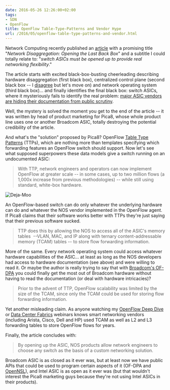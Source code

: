 ```yaml
---
date: 2016-05-26 12:26:00+02:00
tags:
- SDN
- OpenFlow
title: OpenFlow Table-Type-Patterns and Vendor Hype
url: /2016/05/openflow-table-type-patterns-and-vendor.html
---
```

Network Computing recently published an [article](http://www.networkcomputing.com/networking/network-disaggregation-opening-last-black-box/1394596654) with a promising title "*Network Disaggregation: Opening the Last Back Box*" and a subtitle I could totally relate to: "*switch ASICs must be opened up to provide real networking flexibility*."
<!--more-->
The article starts with excited black-box-busting cheerleading describing hardware disaggregation (first black box), centralized control plane (second black box -- I [disagree](/2014/05/does-centralized-control-plane-make.html) but let's move on) and network operating system (third black box)... and finally identifies the final black box: switch ASICs, where it mysteriously fails to identify the real problem: [major ASIC vendors are hiding their documentation from public scrutiny](/2016/05/what-are-problems-with-broadcom.html).

Well, the mystery is solved the moment you get to the end of the article -- it was written by head of product marketing for Pica8, whose whole product line uses one or another Broadcom ASIC, totally destroying the potential credibility of the article.

And what's the "solution" proposed by Pica8? OpenFlow [Table Type Patterns](https://github.com/OpenNetworkingFoundation/TTP_Repository/blob/master/TTP-FAQ.md) (TTPs), which are nothing more than templates specifying which forwarding features an OpenFlow switch should support. Now let's see what supposed superpowers these data models give a switch running on an undocumented ASIC:

> With TTP, network engineers and operators can now implement OpenFlow at greater scale -- in some cases, up to two million flows (a 1,000x increase from previous methodologies) -- while still using standard, white-box hardware.

![Deja-Moo](/2021/01/deja-moo.jpg)

An OpenFlow-based switch can do only whatever the underlying hardware can do and whatever the NOS vendor implemented in the OpenFlow agent. If Pica8 claims that their software works better with TTPs they're just saying that their previous software sucked.

> TTP does this by allowing the NOS to access all of the ASIC's memory tables  \--VLAN, MAC, and IP along with ternary content-addressable memory (TCAM) tables \-- to store flow forwarding information.

More of the same. Every network operating system could access whatever hardware capabilities of the ASIC... at least as long as the NOS developers had access to hardware documentation (see above) and were willing to read it. Or maybe the author is really trying to say that with [Broadcom's OF-DPA](https://www.broadcom.com/docs/support/OF-DPA-Specs_v2.pdf) you could finally get the most out of Broadcom hardware without having to read the documentation (or deal with hardware intricacies)?

> Prior to the advent of TTP, OpenFlow scalability was limited by the size of the TCAM, since only the TCAM could be used for storing flow forwarding information. 

Yet another misleading claim. As anyone watching my [OpenFlow Deep Dive](http://www.ipspace.net/OpenFlow_Deep_Dive) or [Data Center Fabrics](http://www.ipspace.net/Data_Center_Fabrics) webinars knows smart networking vendors (including Arista, Cisco, Dell and HP) used TCAM as well as L2 and L3 forwarding tables to store OpenFlow flows for years.

Finally, the article concludes with:

> By opening up the ASIC, NOS products allow network engineers to choose any switch as the basis of a custom networking solution. 

Broadcom ASIC is as closed as it ever was, but at least now we have public APIs that could be used to program certain aspects of it (OF-DPA and [OpenNSL](http://packetpushers.net/hitchhikers-guide-to-everything-open-in-networking/)), and Intel ASIC is as open as it ever was (but that wouldn't interest the Pica8 marketing guys because they're not using Intel ASICs in their products).
